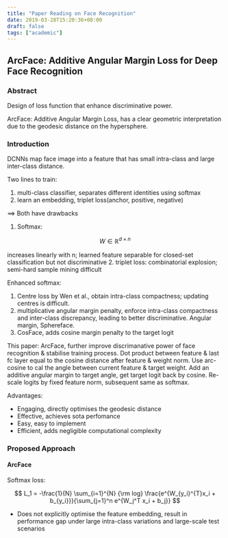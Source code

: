 ```yaml
---
title: "Paper Reading on Face Recognition"
date: 2019-03-28T15:20:36+08:00
draft: false
tags: ["academic"]
---
```


## ArcFace: Additive Angular Margin Loss for Deep Face Recognition
### Abstract
Design of loss function that enhance discriminative power.

ArcFace: Additive Angular Margin Loss, has a clear geometric interpretation due to the geodesic distance on the hypersphere. 

### Introduction

DCNNs map face image into a feature that has small intra-class and large inter-class distance.

Two lines to train:
1. multi-class classifier, separates different identities using softmax
2. learn an embedding, triplet loss(anchor, positive, negative)

==> Both have drawbacks
1. Softmax: 

$$
W \in \mathbb{R}^{d \times n}
$$

increases linearly with n; learned feature separable for closed-set classification but not discriminative
2. triplet loss: combinatorial explosion; semi-hard sample mining difficult

Enhanced softmax: 
1. Centre loss by Wen et al., obtain intra-class compactness; updating centres is difficult. 
2. multiplicative angular margin penalty, enforce intra-class compactness and inter-class discrepancy, leading to better discriminative. Angular margin, Sphereface. 
3. CosFace, adds cosine margin penalty to the target logit

This paper: ArcFace, further improve discrimanative power of face recognition & stabilise training process. Dot product between feature & last fc layer equal to the cosine distance after feature & weight norm. Use arc-cosine to cal the angle between current feature & target weight. Add an additive angular margin to target angle, get target logit back by cosine. Re-scale logits by fixed feature norm, subsequent same as softmax. 

Advantages:
- Engaging, directly optimises the geodesic distance
- Effective, achieves sota perfomance
- Easy, easy to implement
- Efficient, adds negligible computational complexity

### Proposed Approach
#### ArcFace
Softmax loss:

$$
L_1 = -\frac{1}{N} \sum_{i=1}^{N} {\rm log} \frac{e^{W_{y_i}^{T}x_i + b_{y_i}}}{\sum_{j=1}^n e^{W_j^T x_i + b_j}}
$$

- Does not explicitly optimise the feature embedding, result in performance gap under large intra-class variations and large-scale test scenarios






